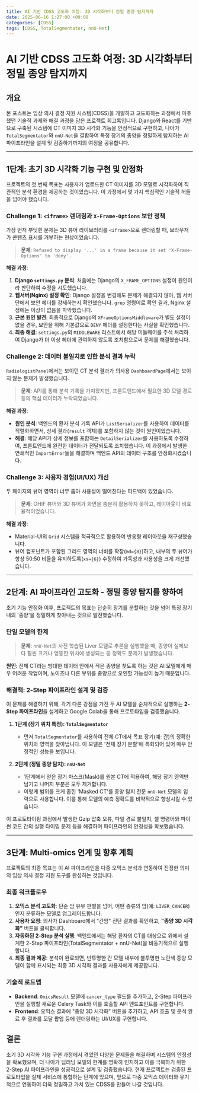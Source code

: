 ```yaml
---
title: AI 기반 CDSS 고도화 여정: 3D 시각화부터 정밀 종양 탐지까지
date: 2025-06-16 1:27:00 +09:00
categories: [CDSS]
tags: [CDSS, TotalSegmentator, nnU-Net]
---
```


# AI 기반 CDSS 고도화 여정: 3D 시각화부터 정밀 종양 탐지까지

## 개요

본 포스트는 임상 의사 결정 지원 시스템(CDSS)을 개발하고 고도화하는 과정에서 마주했던 기술적 과제와 해결 과정을 담은 프로젝트 회고록입니다. Django와 React를 기반으로 구축된 시스템에 CT 이미지 3D 시각화 기능을 안정적으로 구현하고, 나아가 `TotalSegmentator`와 `nnU-Net`을 결합하여 특정 장기의 종양을 정밀하게 탐지하는 AI 파이프라인을 설계 및 검증하기까지의 여정을 공유합니다.

---

## 1단계: 초기 3D 시각화 기능 구현 및 안정화

프로젝트의 첫 번째 목표는 사용자가 업로드한 CT 이미지를 3D 모델로 시각화하여 직관적인 분석 환경을 제공하는 것이었습니다. 이 과정에서 몇 가지 핵심적인 기술적 허들을 넘어야 했습니다.

### Challenge 1: `<iframe>` 렌더링과 `X-Frame-Options` 보안 정책

가장 먼저 부딪힌 문제는 3D 뷰어 라이브러리를 `<iframe>`으로 렌더링할 때, 브라우저가 콘텐츠 표시를 거부하는 현상이었습니다.

> **문제**: `Refused to display '...' in a frame because it set 'X-Frame-Options' to 'deny'.`

**해결 과정**:
1.  **Django `settings.py` 분석**: 처음에는 Django의 `X_FRAME_OPTIONS` 설정이 원인이라 판단하여 수정을 시도했습니다.
2.  **웹서버(Nginx) 설정 확인**: Django 설정을 변경해도 문제가 해결되지 않아, 웹 서버 단에서 보안 헤더를 강제하는지 확인했습니다. `grep` 명령어로 확인 결과, Nginx 설정에는 이상이 없음을 파악했습니다.
3.  **근본 원인 발견**: 최종적으로 Django의 `XFrameOptionsMiddleware`가 별도 설정이 없을 경우, 보안을 위해 기본값으로 `DENY` 헤더를 설정한다는 사실을 확인했습니다.
4.  **최종 해결**: `settings.py`의 `MIDDLEWARE` 리스트에서 해당 미들웨어를 주석 처리하여 Django가 더 이상 헤더에 관여하지 않도록 조치함으로써 문제를 해결했습니다.

### Challenge 2: 데이터 불일치로 인한 분석 결과 누락

`RadiologistPanel`에서는 보이던 CT 분석 결과가 의사용 `DashboardPage`에서는 보이지 않는 문제가 발생했습니다.

> **문제**: API를 통해 분석 기록을 가져왔지만, 프론트엔드에서 필요한 3D 모델 경로 등의 핵심 데이터가 누락되었습니다.

**해결 과정**:
-   **원인 분석**: 백엔드의 환자 분석 기록 API가 `ListSerializer`를 사용하여 데이터를 직렬화하면서, 상세 결과(`result` 객체)를 포함하지 않는 것이 원인이었습니다.
-   **해결**: 해당 API가 상세 정보를 포함하는 `DetailSerializer`를 사용하도록 수정하여, 프론트엔드에 완전한 데이터가 전달되도록 조치했습니다. 이 과정에서 발생한 연쇄적인 `ImportError`들을 해결하며 백엔드 API의 데이터 구조를 안정화시켰습니다.

### Challenge 3: 사용자 경험(UI/UX) 개선

두 페이지의 뷰어 영역이 너무 좁아 사용성이 떨어진다는 피드백이 있었습니다.

> **문제**: OHIF 뷰어와 3D 뷰어가 화면을 충분히 활용하지 못하고, 레이아웃이 비효율적이었습니다.

**해결 과정**:
-   Material-UI의 `Grid` 시스템을 적극적으로 활용하여 반응형 레이아웃을 재구성했습니다.
-   뷰어 컴포넌트가 포함된 그리드 영역의 너비를 확장(`md={8}`)하고, 내부의 두 뷰어가 항상 50:50 비율을 유지하도록(`xs={6}`) 수정하여 가독성과 사용성을 크게 개선했습니다.

---

## 2단계: AI 파이프라인 고도화 - 정밀 종양 탐지를 향하여

초기 기능 안정화 이후, 프로젝트의 목표는 단순히 장기를 분할하는 것을 넘어 특정 장기 내의 '종양'을 정밀하게 찾아내는 것으로 발전했습니다.

### 단일 모델의 한계

> **문제**: `nnU-Net`의 사전 학습된 Liver 모델로 추론을 실행했을 때, 종양이 실제보다 훨씬 크거나 엉뚱한 위치에 생성되는 등 정확도 문제가 발생했습니다.

**원인**: 전체 CT라는 방대한 데이터 안에서 작은 종양을 찾도록 하는 것은 AI 모델에게 매우 어려운 작업이며, 노이즈나 다른 부위를 종양으로 오인할 가능성이 높기 때문입니다.

### 해결책: 2-Step 파이프라인 설계 및 검증

이 문제를 해결하기 위해, 각기 다른 강점을 가진 두 AI 모델을 순차적으로 실행하는 **2-Step 파이프라인**을 설계하고 Google Colab을 통해 프로토타입을 검증했습니다.

1.  **1단계 (장기 위치 특정): `TotalSegmentator`**
    -   먼저 `TotalSegmentator`를 사용하여 전체 CT에서 목표 장기(예: 간)의 정확한 위치와 영역을 찾아냅니다. 이 모델은 '전체 장기 분할'에 특화되어 있어 매우 안정적인 성능을 보입니다.

2.  **2단계 (정밀 종양 탐지): `nnU-Net`**
    -   1단계에서 얻은 장기 마스크(Mask)를 원본 CT에 적용하여, 해당 장기 영역만 남기고 나머지 부분은 모두 제거합니다.
    -   이렇게 범위를 크게 좁힌 'Masked CT'를 종양 탐지 전문 `nnU-Net` 모델의 입력으로 사용합니다. 이를 통해 모델의 예측 정확도를 비약적으로 향상시킬 수 있습니다.

이 프로토타이핑 과정에서 발생한 Gzip 압축 오류, 파일 경로 불일치, 셸 명령어와 파이썬 코드 간의 실행 타이밍 문제 등을 해결하며 파이프라인의 안정성을 확보했습니다.

---

## 3단계: Multi-omics 연계 및 향후 계획

프로젝트의 최종 목표는 이 AI 파이프라인을 다중 오믹스 분석과 연동하여 진정한 의미의 임상 의사 결정 지원 도구를 완성하는 것입니다.

### 최종 워크플로우

1.  **오믹스 분석 고도화**: 단순 암 유무 판별을 넘어, 어떤 종류의 암(예: `LIVER_CANCER`)인지 분류하는 모델로 업그레이드합니다.
2.  **사용자 요청**: 의사가 Dashboard에서 "간암" 진단 결과를 확인하고, **"종양 3D 시각화"** 버튼을 클릭합니다.
3.  **자동화된 2-Step 분석 실행**: 백엔드에서는 해당 환자의 CT를 대상으로 위에서 설계한 2-Step 파이프라인(TotalSegmentator + nnU-Net)을 비동기적으로 실행합니다.
4.  **최종 결과 제공**: 분석이 완료되면, 반투명한 간 모델 내부에 불투명한 노란색 종양 모델이 함께 표시되는 최종 3D 시각화 결과를 사용자에게 제공합니다.

### 기술적 로드맵

-   **Backend**: `OmicsResult` 모델에 `cancer_type` 필드를 추가하고, 2-Step 파이프라인을 실행할 새로운 Celery Task와 이를 호출할 API 엔드포인트를 구현합니다.
-   **Frontend**: 오믹스 결과에 "종양 3D 시각화" 버튼을 추가하고, API 호출 및 분석 완료 후 결과를 모달 팝업 등에 렌더링하는 UI/UX를 구현합니다.

## 결론

초기 3D 시각화 기능 구현 과정에서 겪었던 다양한 문제들을 해결하며 시스템의 안정성을 확보했으며, 더 나아가 딥러닝 모델의 한계를 명확히 인지하고 이를 극복하기 위한 2-Step AI 파이프라인을 성공적으로 설계 및 검증했습니다. 현재 프로젝트는 검증된 프로토타입을 실제 서비스에 통합하는 단계에 있으며, 앞으로 다중 오믹스 데이터와 유기적으로 연동하여 더욱 정밀하고 가치 있는 CDSS를 만들어 나갈 것입니다.